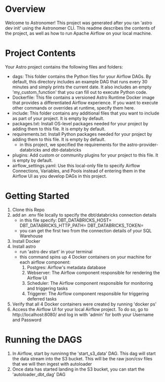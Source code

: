 Overview
========

Welcome to Astronomer! This project was generated after you ran 'astro dev init' using the Astronomer CLI. This readme describes the contents of the project, as well as how to run Apache Airflow on your local machine.

Project Contents
================

Your Astro project contains the following files and folders:

- dags: This folder contains the Python files for your Airflow DAGs. By default, this directory includes an example DAG that runs every 30 minutes and simply prints the current date. It also includes an empty 'my_custom_function' that you can fill out to execute Python code.
- Dockerfile: This file contains a versioned Astro Runtime Docker image that provides a differentiated Airflow experience. If you want to execute other commands or overrides at runtime, specify them here.
- include: This folder contains any additional files that you want to include as part of your project. It is empty by default.
- packages.txt: Install OS-level packages needed for your project by adding them to this file. It is empty by default.
- requirements.txt: Install Python packages needed for your project by adding them to this file. It is empty by default.
    - in this project, we specified the requirements for the astro-provider-databricks and dbt-databricks
- plugins: Add custom or community plugins for your project to this file. It is empty by default.
- airflow_settings.yaml: Use this local-only file to specify Airflow Connections, Variables, and Pools instead of entering them in the Airflow UI as you develop DAGs in this project.

Getting Started
================

1. Clone this Repo
2. add an .env file locally to specify the dbt/databricks connection details 
    - in this file specify:
        DBT_DATABRICKS_HOST=
        DBT_DATABRICKS_HTTP_PATH=
        DBT_DATABRICKS_TOKEN=
    - you can get the first two from the connection details of your SQL Warehouse 
3. Install Docker
4. Install astro
    - run 'astro dev start' in your terminal
    - this command spins up 4 Docker containers on your machine for each airflow component:
        1. Postgres: Airflow's metadata database
        2. Webserver: The Airflow component responsible for rendering the Airflow UI
        3. Scheduler: The Airflow component responsible for monitoring and triggering tasks
        4. Triggerer: The Airflow component responsible for triggering deferred tasks 
5. Verify that all 4 Docker containers were created by running 'docker ps'
6. Access the Airflow UI for your local Airflow project. To do so, go to http://localhost:8080/ and log in with 'admin' for both your Username and Password

Running the DAGS
================
1. In Airflow, start by runninng the 'start_s3_data' DAG. This dag will start the data stream into the S3 bucket. This will be the raw json/csv files that we will then ingest with autoloader
2. Once data has started landing in the S3 bucket, you can start the 'autoloader_dbt_dag' DAG